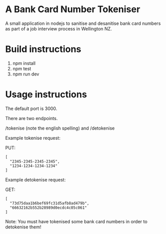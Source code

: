 # A Bank Card Number Tokeniser
A small application in nodejs to sanitise and desanitise bank card numbers as part of a job interview process in Wellington NZ.

# Build instructions

1. npm install
2. npm test
3. npm run dev

# Usage instructions

The default port is 3000. 

There are two endpoints. 

/tokenise (note the english spelling) and /detokenise 

Example tokenise request: 

PUT: 

```
[
  "2345-2345-2345-2345",
  "1234-1234-1234-1234"
]
```

Example detokenise request: 

GET:

```
[
  "73d75daa1b6bef69fc31d5afb8ad479b",
  "66632162b552b28989d0ecdc4c05c061"
]
```

Note: You must have tokenised some bank card numbers in order to detokenise them!


